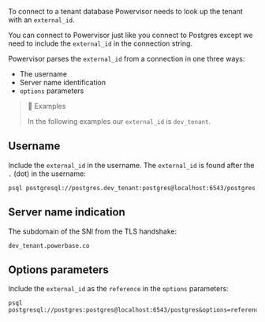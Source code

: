 To connect to a tenant database Powervisor needs to look up the tenant with an
`external_id`.

You can connect to Powervisor just like you connect to Postgres except we need to
include the `external_id` in the connection string.

Powervisor parses the `external_id` from a connection in one three ways:

- The username
- Server name identification
- `options` parameters

> 📘 Examples
>
> In the following examples our `external_id` is `dev_tenant`.

## Username

Include the `external_id` in the username. The `external_id` is found after
the `.` (dot) in the username:

```
psql postgresql://postgres.dev_tenant:postgres@localhost:6543/postgres
```

## Server name indication

The subdomain of the SNI from the TLS handshake:

```
dev_tenant.powerbase.co
```

## Options parameters

Include the `external_id` as the `reference` in the `options` parameters:

```
psql postgresql://postgres:postgres@localhost:6543/postgres&options=reference%3Ddev_tenant
```
